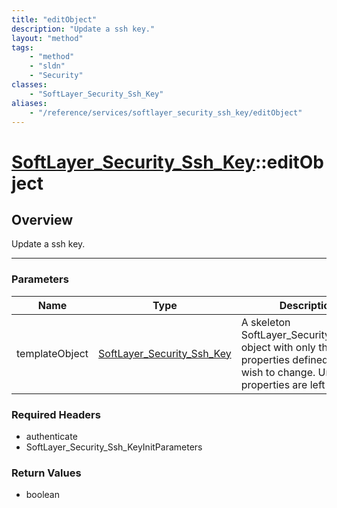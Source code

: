 ```yaml
---
title: "editObject"
description: "Update a ssh key."
layout: "method"
tags:
    - "method"
    - "sldn"
    - "Security"
classes:
    - "SoftLayer_Security_Ssh_Key"
aliases:
    - "/reference/services/softlayer_security_ssh_key/editObject"
---
```

# [SoftLayer_Security_Ssh_Key](/reference/services/SoftLayer_Security_Ssh_Key)::editObject





## Overview 
Update a ssh key. 

-----

### Parameters 
|Name | Type | Description |
| --- | --- | --- |
|templateObject| <a href='/reference/datatypes/SoftLayer_Security_Ssh_Key'>SoftLayer_Security_Ssh_Key </a>| A skeleton SoftLayer_Security_Ssh_Key object with only the properties defined that you wish to change. Unchanged properties are left alone.|


### Required Headers
* authenticate
* SoftLayer_Security_Ssh_KeyInitParameters


### Return Values
* boolean




